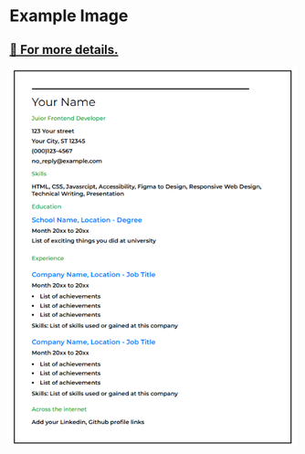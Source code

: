 <h1>Example Image</h1>
<h2 align="strat">
  <a href="https://your-project-page-url.com">🔗 For more details.</a>
</h2>
<p align="center">
  <img src="./assets/image.png" alt="Example Image"/>
</p>
